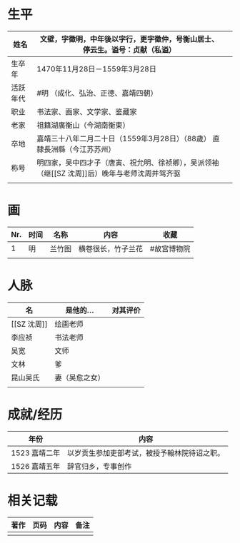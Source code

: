 # 生平
| 姓名     | 文壁，字徵明，中年後以字行，更字徵仲，号衡山居士、停云生。谥号：贞献（私谥）                  |     |
| -------- | --------------------------------------------------------------------------------------------- | --- |
| 生卒年   | 1470年11月28日－1559年3月28日                                                                 |     |
| 活跃年代 | #明 （成化、弘治、正德、嘉靖四朝）                                                              |     |
| 职业     | 书法家、画家、文学家、鉴藏家                                                                                              |     |
| 老家     | 祖籍湖廣衡山（今湖南衡東）                                                                    |     |
| 卒地     | 嘉靖三十八年二月二十日（1559年3月28日）（88歲）  直隸長洲縣（今江苏苏州）                     |     |
| 称号     | 明四家，吴中四才子（唐寅、祝允明、徐祯卿），吴派领袖（继[[SZ 沈周]]后）晚年与老师沈周并驾齐驱 |     |
|          |                                                                                               |     |

# 画

| Nr. | 时间 | 名称   | 内容               | 收藏        |
| --- | ---- | ------ | ------------------ | ----------- |
| 1   | 明   | 兰竹图 | 横卷很长，竹子兰花 | #故宫博物院 |
|     |      |        |                    |             |
# 人脉
| 名          | 是他的…        | 对其评价 |
| ----------- | -------------- | -------- |
| [[SZ 沈周]] | 绘画老师       |          |
| 李应祯      | 书法老师       |          |
| 吴宽        | 文师           |          |
| 文林        | 爹             |          |
| 昆山吴氏    | 妻（吴愈之女） |          |
|             |                |          |


# 成就/经历
| 年份          | 内容                                         |
| ------------- | -------------------------------------------- |
| 1523 嘉靖二年 | 以岁贡生参加吏部考试，被授予翰林院待诏之职。 |
| 1526 嘉靖五年 | 辞官归乡，专事创作                           |

# 相关记载

| 著作 | 页码 | 内容 | 备注 |
| ---- | ---- | ---- | ---- |
|      |      |      |      |




